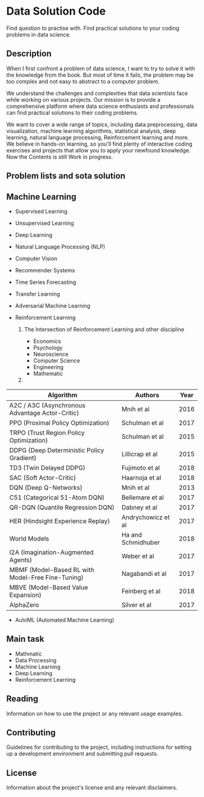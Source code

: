 # Data Solution Code
Find question to practise with.
Find practical solutions to your coding problems in data science.


## Description
When I first confront a problem of data science, I want to try to solve it with the knowledge from the book. But most of time it fails, the problem may be too complex and not easy to abstract to a computer problem. 

We understand the challenges and complexities that data scientists face while working on various projects. Our mission is to provide a comprehensive platform where data science enthusiasts and professionals can find practical solutions to their coding problems.

We want to cover a wide range of topics, including data preprocessing, data visualization, machine learning algorithms, statistical analysis, deep learning, natural language processing, Reinforcement learning and more. We believe in hands-on learning, so you'll find plenty of interactive coding exercises and projects that allow you to apply your newfound knowledge. Now the Contents is still Work in progress.

## Problem lists and sota solution

## Machine Learning 

- Supervised Learning

- Unsupervised Learning

- Deep Learning

- Natural Language Processing (NLP)

- Computer Vision

- Recommender Systems

- Time Series Forecasting

- Transfer Learning

- Adversarial Machine Learning

- Reinforcement Learning
  1. The Intersection of Reinforcement Learning and other discipline
      * Economics
      * Psychology
      * Neuroscience
      * Computer Science
      * Engineering
      * Mathematic
 
  2. 


| Algorithm                                       | Authors           | Year |
|-------------------------------------------------|-------------------|------|
| A2C / A3C (Asynchronous Advantage Actor-Critic) | Mnih et al        | 2016 |
| PPO (Proximal Policy Optimization)              | Schulman et al    | 2017 |
| TRPO (Trust Region Policy Optimization)         | Schulman et al    | 2015 |
| DDPG (Deep Deterministic Policy Gradient)       | Lillicrap et al   | 2015 |
| TD3 (Twin Delayed DDPG)                         | Fujimoto et al    | 2018 |
| SAC (Soft Actor-Critic)                         | Haarnoja et al    | 2018 |
| DQN (Deep Q-Networks)                           | Mnih et al        | 2013 |
| C51 (Categorical 51-Atom DQN)                   | Bellemare et al   | 2017 |
| QR-DQN (Quantile Regression DQN)                | Dabney et al      | 2017 |
| HER (Hindsight Experience Replay)               | Andrychowicz et al| 2017 |
| World Models                                   | Ha and Schmidhuber| 2018 |
| I2A (Imagination-Augmented Agents)              | Weber et al       | 2017 |
| MBMF (Model-Based RL with Model-Free Fine-Tuning)| Nagabandi et al  | 2017 |
| MBVE (Model-Based Value Expansion)              | Feinberg et al    | 2018 |
| AlphaZero                                      | Silver et al      | 2017 |


- AutoML (Automated Machine Learning)




## Main task

- Mathmatic
- Data Processing
- Machine Learning 
- Deep Learning
- Reinforcement Learning


## Reading

Information on how to use the project or any relevant usage examples.

## Contributing

Guidelines for contributing to the project, including instructions for setting up a development environment and submitting pull requests.

## License

Information about the project's license and any relevant disclaimers.
